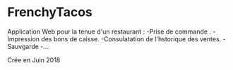 # FrenchyTacos
Application Web pour la tenue d'un restaurant :
		-Prise de commande .
		-Impression des bons de caisse.
		-Consulatation de l'hstorique des ventes.
		-Sauvgarde
		-... 

Crée en Juin 2018
